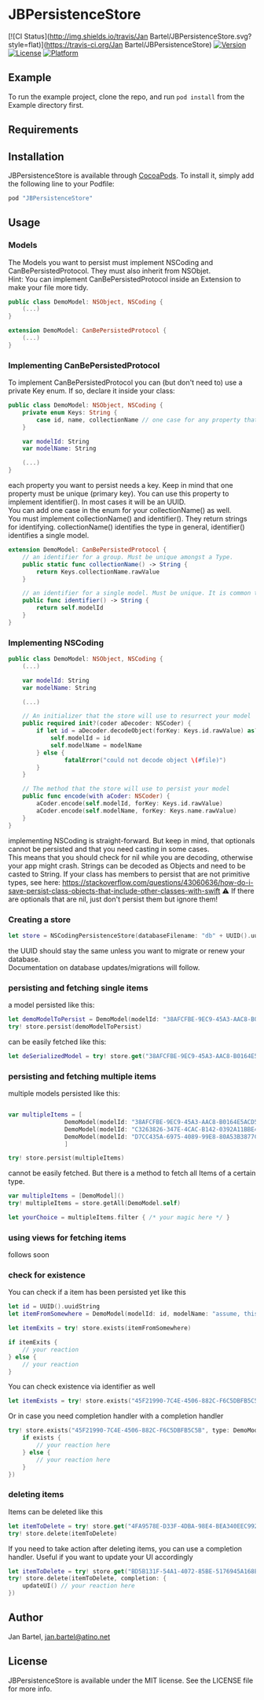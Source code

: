 # JBPersistenceStore

[![CI Status](http://img.shields.io/travis/Jan Bartel/JBPersistenceStore.svg?style=flat)](https://travis-ci.org/Jan Bartel/JBPersistenceStore)
[![Version](https://img.shields.io/cocoapods/v/JBPersistenceStore.svg?style=flat)](http://cocoapods.org/pods/JBPersistenceStore)
[![License](https://img.shields.io/cocoapods/l/JBPersistenceStore.svg?style=flat)](http://cocoapods.org/pods/JBPersistenceStore)
[![Platform](https://img.shields.io/cocoapods/p/JBPersistenceStore.svg?style=flat)](http://cocoapods.org/pods/JBPersistenceStore)

## Example

To run the example project, clone the repo, and run `pod install` from the Example directory first.

## Requirements

## Installation

JBPersistenceStore is available through [CocoaPods](http://cocoapods.org). To install
it, simply add the following line to your Podfile:

```ruby
pod "JBPersistenceStore"
```

## Usage

### Models

The Models you want to persist must implement NSCoding and CanBePersistedProtocol. They must also inherit from NSObjet.  
Hint: You can implement CanBePersistedProtocol inside an Extension to make your file more tidy.

```swift
public class DemoModel: NSObject, NSCoding {
    (...)
}

extension DemoModel: CanBePersistedProtocol {
    (...)
}
```

### Implementing CanBePersistedProtocol

To implement CanBePersistedProtocol you can (but don't need to) use a  private Key enum. If so, declare it inside your class:

```swift
public class DemoModel: NSObject, NSCoding {
    private enum Keys: String {
        case id, name, collectionName // one case for any property that shall be persisted plus one for the collectionName
    }

    var modelId: String
    var modelName: String

    (...)
}
```

each property you want to persist needs a key. Keep in mind that one property must be unique (primary key). You can use this property to implement identifier(). In most cases it will be an UUID.  
You can add one case in the enum for your collectionName() as well.  
You must implement collectionName() and identifier(). They return strings for identifying. collectionName() identifies the type in general, identifier() identifies a single model.  

```swift
extension DemoModel: CanBePersistedProtocol {
    // an identifier for a group. Must be unique amongst a Type.
    public static func collectionName() -> String {
        return Keys.collectionName.rawValue
    }

    // an identifier for a single model. Must be unique. It is common to use UUIDs here.
    public func identifier() -> String {
        return self.modelId
    }
}
```

### Implementing NSCoding

```swift
public class DemoModel: NSObject, NSCoding {
    (...)

    var modelId: String
    var modelName: String

    (...)

    // An initializer that the store will use to resurrect your model
    public required init?(coder aDecoder: NSCoder) {
        if let id = aDecoder.decodeObject(forKey: Keys.id.rawValue) as? String, let modelName = aDecoder.decodeObject(forKey: Keys.name.rawValue) as? String {
            self.modelId = id
            self.modelName = modelName
        } else {
                fatalError("could not decode object \(#file)")
        }
    }

    // The method that the store will use to persist your model
    public func encode(with aCoder: NSCoder) {
        aCoder.encode(self.modelId, forKey: Keys.id.rawValue)
        aCoder.encode(self.modelName, forKey: Keys.name.rawValue)
    }
}
```

implementing NSCoding is straight-forward. But keep in mind, that optionals cannot be persisted and that you need casting in some cases.  
This means that you should check for nil while you are decoding, otherwise your app might crash.
Strings can be decoded as Objects and need to be casted to String.
If your class has members to persist that are not primitive types, see here: https://stackoverflow.com/questions/43060636/how-do-i-save-persist-class-objects-that-include-other-classes-with-swift
⚠️ If there are optionals that are nil, just don't persist them but ignore them!

### Creating a store

```swift
let store = NSCodingPersistenceStore(databaseFilename: "db" + UUID().uuidString, version: 0)
```

the UUID should stay the same unless you want to migrate or renew your database.  
Documentation on database updates/migrations will follow.  

### persisting and fetching single items

a model persisted like this:

```swift
let demoModelToPersist = DemoModel(modelId: "38AFCFBE-9EC9-45A3-AAC8-B0164E5ACD5A", modelName: "the single model")
try! store.persist(demoModelToPersist)
```

can be easily fetched like this:

```swift
let deSerializedModel = try! store.get("38AFCFBE-9EC9-45A3-AAC8-B0164E5ACD5A", type: DemoModel.self)
```

### persisting and fetching multiple items

multiple models persisted like this:

```swift

var multipleItems = [
                DemoModel(modelId: "38AFCFBE-9EC9-45A3-AAC8-B0164E5ACD5A", modelName: "first model"),
                DemoModel(modelId: "C3263826-347E-4CAC-B142-0392A11BBE44", modelName: "second model"),
                DemoModel(modelId: "D7CC435A-6975-4089-99E8-80A53B3877C3", modelName: "third model")
                ]

try! store.persist(multipleItems)
```

cannot be easily fetched. But there is a method to fetch all Items of a certain type.

```swift
var multipleItems = [DemoModel]()
try! multipleItems = store.getAll(DemoModel.self)

let yourChoice = multipleItems.filter { /* your magic here */ }
```

### using views for fetching items

follows soon

### check for existence

You can check if a item has been persisted yet like this

```swift
let id = UUID().uuidString
let itemFromSomewhere = DemoModel(modelId: id, modelName: "assume, this item is from an api ore somewhere else")

let itemExits = try! store.exists(itemFromSomewhere)

if itemExits {
    // your reaction
} else {
    // your reaction
}
```

You can check existence via identifier as well

```swift
let itemExists = try! store.exists("45F21990-7C4E-4506-882C-F6C5DBFB5C5B", type: DemoModel.self)
```

Or in case you need completion handler with a completion handler

```swift
try! store.exists("45F21990-7C4E-4506-882C-F6C5DBFB5C5B", type: DemoModel.self, completion: { (exists: Bool) in
    if exists {
        // your reaction here
    } else {
        // your reaction here
    }
})
```

### deleting items

Items can be deleted like this

```swift
let itemToDelete = try! store.get("4FA9578E-D33F-4DBA-98E4-BEA340EEC992", type: DemoModel.self)
try! store.delete(itemToDelete)
```

If you need to take action after deleting items, you can use a completion handler. Useful if you want to update your UI accordingly  

```swift
let itemToDelete = try! store.get("BD5B131F-54A1-4072-85BE-5176945A168E", type: DemoModel.self)
try! store.delete(itemToDelete, completion: {
    updateUI() // your reaction here
})
```


## Author

Jan Bartel, jan.bartel@atino.net

## License

JBPersistenceStore is available under the MIT license. See the LICENSE file for more info.
